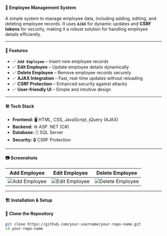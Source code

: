 #### 🏢 Employee Management System

A simple system to manage employee data, including adding, editing, and deleting employee records. It uses **`AJAX`** for dynamic updates and **CSRF tokens** for security, making it a robust solution for handling employee details efficiently.

---

#### 🚀 Features

- ✅ **`Add Employee`** – Insert new employee records  
- ✅ **Edit Employee** – Update employee details dynamically  
- ✅ **Delete Employee** – Remove employee records securely  
- ✅ **AJAX Integration** – Fast, real-time updates without reloading  
- ✅ **CSRF Protection** – Enhanced security against attacks  
- ✅ **User-friendly UI** – Simple and intuitive design  

---

#### 🛠️ Tech Stack

- **Frontend:** 🖥️ HTML, CSS, JavaScript, jQuery (AJAX)  
- **Backend:** ⚙️ ASP .NET (C#)  
- **Database:** 🗄️ SQL Server  
- **Security:** 🔒 CSRF Protection  

---

#### 📷 Screenshots

| Add Employee | Edit Employee | Delete Employee |
|-------------|--------------|---------------|
| ![Add Employee](assets/add_employee.png) | ![Edit Employee](assets/edit_employee.png) | ![Delete Employee](assets/delete_employee.png) |

---

#### 🏗️ Installation & Setup

#### 🔹 Clone the Repository
```sh
git clone https://github.com/your-username/your-repo-name.git
cd your-repo-name
